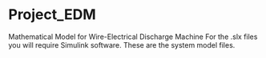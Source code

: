 # Project_EDM
Mathematical Model for Wire-Electrical Discharge Machine 
For the .slx files you will require Simulink software. These are the system model files.
